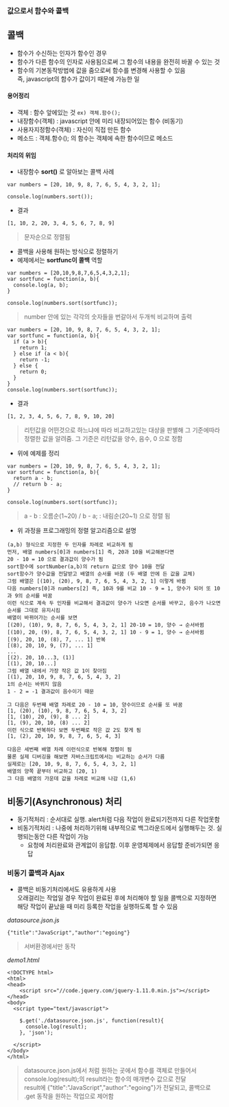 ### 값으로서 함수와 콜백

## 콜백
- 함수가 수신하는 인자가 함수인 경우
- 함수가 다른 함수의 인자로 사용됨으로써 그 함수의 내용을 완전히 바꿀 수 있는 것
- 함수의 기본동작방법에 값을 줌으로써 함수를 변경해 사용할 수 있음<br/>즉, javascript의 함수가 값이기 때문에 가능한 일

#### 용어정리
- 객체 : 함수 앞에있는 것 `ex) 객체.함수();`
- 내장함수(객체) : javascript 안에 미리 내장되어있는 함수 (비동기)
- 사용자지정함수(객체) : 자신이 직접 만든 함수
- 메소드 : 객체.함수(); 의 함수는 객체에 속한 함수이므로 메소드

#### 처리의 위임
- 내장함수 __sort()__ 로 알아보는 콜백 사례
```
var numbers = [20, 10, 9, 8, 7, 6, 5, 4, 3, 2, 1];

console.log(numbers.sort());
```
- 결과
```
[1, 10, 2, 20, 3, 4, 5, 6, 7, 8, 9]
```
> 문자순으로 정렬됨

- 콜백을 사용해 원하는 방식으로 정렬하기
- 예제에서는 __sortfunc이 콜백__ 역할
```
var numbers = [20,10,9,8,7,6,5,4,3,2,1];
var sortfunc = function(a, b){
  console.log(a, b);
}

console.log(numbers.sort(sortfunc));
```
> number 안에 있는 각각의 숫자들을 번갈아서 두개씩 비교하며 출력

```
var numbers = [20, 10, 9, 8, 7, 6, 5, 4, 3, 2, 1];
var sortfunc = function(a, b){
  if (a > b){
    return 1;
  } else if (a < b){
    return -1;
  } else {
    return 0;
  }
}
console.log(numbers.sort(sortfunc)); 
```
- 결과
```
[1, 2, 3, 4, 5, 6, 7, 8, 9, 10, 20]
```
> 리턴값을 어떤것으로 하느냐에 따라 비교하고있는 대상을 판별해 그 기준에따라 정렬한 값을 알려줌. 그 기준은 리턴값을 양수, 음수, 0 으로 정함

- 위에 예제를 정리
```
var numbers = [20, 10, 9, 8, 7, 6, 5, 4, 3, 2, 1];
var sortfunc = function(a, b){
  return a - b; 
  // return b - a;
}

console.log(numbers.sort(sortfunc)); 
```
> a - b : 오름순(1\~20) / b - a; : 내림순(20\~1) 으로 정렬 됨

- 위 과정을 프로그래밍의 정렬 알고리즘으로 설명
```
(a,b) 형식으로 지정한 두 인자를 차례로 비교하게 됨
먼저, 배열 numbers[0]과 numbers[1] 즉, 20과 10을 비교해본다면
20 - 10 = 10 으로 결과값이 양수가 됨
sort함수에 sortNumber(a,b)의 return 값으로 양수 10을 전달
sort함수가 양수값을 전달받고 배열의 순서를 바꿈 (두 배열 안에 든 값을 교체)
그럼 배열은 [(10), (20), 9, 8, 7, 6, 5, 4, 3, 2, 1] 이렇게 바뀜
다음 numbers[0]과 numbers[2] 즉, 10과 9를 비교 10 - 9 = 1, 양수가 되어 또 10과 9의 순서를 바꿈
이런 식으로 계속 두 인자를 비교해서 결과값이 양수가 나오면 순서를 바꾸고, 음수가 나오면 순서를 그대로 유지시킴
배열이 바뀌어가는 순서를 보면
[(20), (10), 9, 8, 7, 6, 5, 4, 3, 2, 1] 20-10 = 10, 양수 → 순서바뀜
[(10), 20, (9), 8, 7, 6, 5, 4, 3, 2, 1] 10 - 9 = 1, 양수 → 순서바뀜
[(9), 20, 10, (8), 7, ... 1] 반복
[(8), 20, 10, 9, (7), ... 1] 
...
[(2). 20, 10...3, (1)]
[(1), 20, 10...]
그럼 배열 내에서 가장 작은 값 1이 찾아짐
[(1), 20, 10, 9, 8, 7, 6, 5, 4, 3, 2]
1의 순서는 바뀌지 않음
1 - 2 = -1 결과값이 음수이기 때문

그 다음은 두번째 배열 차례로 20 - 10 = 10, 양수이므로 순서를 또 바꿈
[1, (20), (10), 9, 8, 7, 6, 5, 4, 3, 2]
[1, (10), 20, (9), 8 ... 2]
[1, (9), 20, 10, (8) ... 2]
이런 식으로 반복하다 보면 두번째로 작은 값 2도 찾게 됨
[1, (2), 20, 10, 9, 8, 7, 6, 5, 4, 3]

다음은 세번째 배열 차례 이런식으로 반복해 정렬이 됨
물론 실제 디버깅을 해보면 자바스크립트에서는 비교하는 순서가 다름
실제로는 [20, 10, 9, 8, 7, 6, 5, 4, 3, 2, 1]
배열의 양쪽 끝부터 비교하고 (20, 1) 
그 다음 배열의 가운데 값을 차례로 비교해 나감 (1,6)
```

## 비동기(Asynchronous) 처리
- 동기적처리 : 순서대로 실행. alert처럼 다음 작업이 완료되기전까지 다른 작업못함
- 비동기적처리 : 나중에 처리하기위해 내부적으로 백그라운드에서 실행해두는 것. 실행되는동안 다른 작업이 가능
	- 요청에 처리완료와 관계없이 응답함. 이후 운영체제에서 응답할 준비가되면 응답

### 비동기 콜백과 Ajax
- 콜백은 비동기처리에서도 유용하게 사용<br />오래걸리는 작업일 경우 작업이 완료된 후에 처리해야 할 일을 콜백으로 지정하면 해당 작업이 끝났을 때 미리 등록한 작업을 실행하도록 할 수 있음

_datasource.json.js_
```
{"title":"JavaScript","author":"egoing"}
```
> 서버환경에서만 동작

_demo1.html_
```
<!DOCTYPE html>
<html>
<head>
	<script src="//code.jquery.com/jquery-1.11.0.min.js"></script>
</head>
<body>
  <script type="text/javascript">
  
    $.get('./datasource.json.js', function(result){
      console.log(result);
    }, 'json');
    
  </script>
</body>
</html>
```
> datasource.json.js에서 처럼 원하는 곳에서 함수를 객체로 만들어서 console.log(result);의 result라는 함수의 매개변수 값으로 전달<br />result에 {"title":"JavaScript","author":"egoing"}가 전달되고, 콜백으로 .get 동작을 원하는 작업으로 제어함
>
